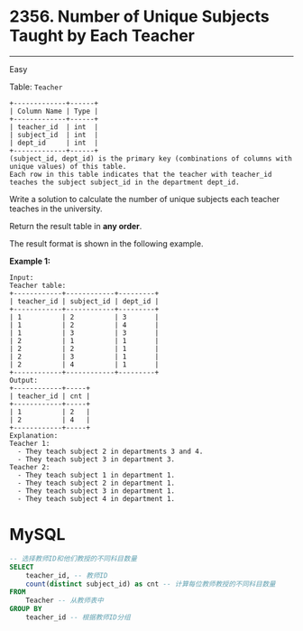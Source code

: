 # 2356. Number of Unique Subjects Taught by Each Teacher

---

Easy

Table: `Teacher`

```
+-------------+------+
| Column Name | Type |
+-------------+------+
| teacher_id  | int  |
| subject_id  | int  |
| dept_id     | int  |
+-------------+------+
(subject_id, dept_id) is the primary key (combinations of columns with unique values) of this table.
Each row in this table indicates that the teacher with teacher_id teaches the subject subject_id in the department dept_id.

```

Write a solution to calculate the number of unique subjects each teacher teaches in the university.

Return the result table in **any order**.

The result format is shown in the following example.

**Example 1:**

```
Input:
Teacher table:
+------------+------------+---------+
| teacher_id | subject_id | dept_id |
+------------+------------+---------+
| 1          | 2          | 3       |
| 1          | 2          | 4       |
| 1          | 3          | 3       |
| 2          | 1          | 1       |
| 2          | 2          | 1       |
| 2          | 3          | 1       |
| 2          | 4          | 1       |
+------------+------------+---------+
Output:
+------------+-----+
| teacher_id | cnt |
+------------+-----+
| 1          | 2   |
| 2          | 4   |
+------------+-----+
Explanation:
Teacher 1:
  - They teach subject 2 in departments 3 and 4.
  - They teach subject 3 in department 3.
Teacher 2:
  - They teach subject 1 in department 1.
  - They teach subject 2 in department 1.
  - They teach subject 3 in department 1.
  - They teach subject 4 in department 1.
```

# MySQL

```sql
-- 选择教师ID和他们教授的不同科目数量
SELECT
    teacher_id, -- 教师ID
    count(distinct subject_id) as cnt -- 计算每位教师教授的不同科目数量
FROM
    Teacher -- 从教师表中
GROUP BY
    teacher_id -- 根据教师ID分组
```